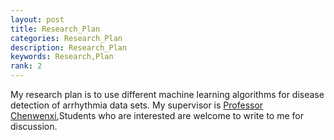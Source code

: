 ```yaml
---
layout: post
title: Research_Plan
categories: Research_Plan
description: Research_Plan
keywords: Research,Plan
rank: 2
---
```


My research plan is to use different machine learning algorithms for disease detection of arrhythmia data sets. My supervisor is <a href="https://u-aizu.ac.jp/research/faculty/detail?cd=90060" target="_blank">Professor Chenwenxi</a>,Students who are interested are welcome to write to me for discussion.
